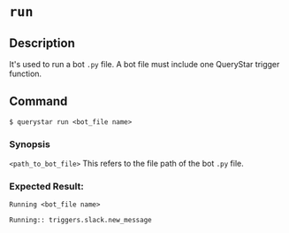 # `run`

## Description
It's used to run a bot `.py` file. A bot file must include one QueryStar trigger function.

## Command

```shell
$ querystar run <bot_file name>
```

### Synopsis
`<path_to_bot_file>`
This refers to the file path of the bot `.py` file.

### Expected Result:

```shell
Running <bot_file name>

Running:: triggers.slack.new_message
```